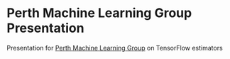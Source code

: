 # Perth Machine Learning Group Presentation

Presentation for [Perth Machine Learning Group](https://www.pmlg.org) on TensorFlow estimators
